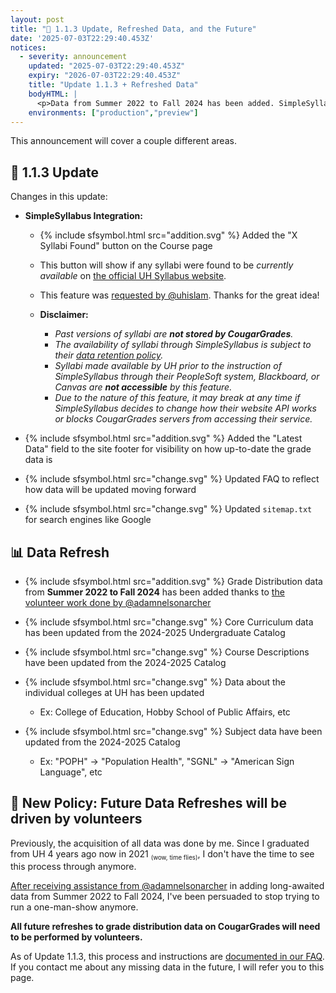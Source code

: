 ```yaml
---
layout: post
title: "🎉 1.1.3 Update, Refreshed Data, and the Future"
date: '2025-07-03T22:29:40.453Z'
notices:
  - severity: announcement
    updated: "2025-07-03T22:29:40.453Z"
    expiry: "2026-07-03T22:29:40.453Z"
    title: "Update 1.1.3 + Refreshed Data"
    bodyHTML: |
      <p>Data from Summer 2022 to Fall 2024 has been added. SimpleSyllabus has been integrated. Future data added to the site is volunteer-driven. If you're curious, click the link to read the full announcement.</p>
    environments: ["production","preview"]
---
```


This announcement will cover a couple different areas.

## 🔧 1.1.3 Update

Changes in this update:

- **SimpleSyllabus Integration:**
  - {% include sfsymbol.html src="addition.svg" %} Added the "X Syllabi Found" button on the Course page
  - This button will show if any syllabi were found to be *currently available* on [the official UH Syllabus website](https://uh.simplesyllabus.com/).
  - This feature was [requested by @uhislam](https://github.com/cougargrades/web/issues/154). Thanks for the great idea!
  - **Disclaimer:**
    - _Past versions of syllabi are **not stored by CougarGrades**._
    - _The availability of syllabi through SimpleSyllabus is subject to their [data retention policy](https://uh.edu/policies/other-uh-policy-resources/syllabi-and-cvs/faqs/#wheretofindsyllabus)._
    - _Syllabi made available by UH prior to the instruction of SimpleSyllabus through their PeopleSoft system, Blackboard, or Canvas are **not accessible** by this feature._
    - _Due to the nature of this feature, it may break at any time if SimpleSyllabus decides to change how their website API works or blocks CougarGrades servers from accessing their service._
  
    <dango-photoswipe-album>
      <dango-photoswipe-album-item src="/assets/2025-07-03_001.png"></dango-photoswipe-album-item>
      <dango-photoswipe-album-item src="/assets/2025-07-03_002.png"></dango-photoswipe-album-item>
      <dango-photoswipe-album-item src="/assets/2025-07-03_003.png"></dango-photoswipe-album-item>
    </dango-photoswipe-album>

- {% include sfsymbol.html src="addition.svg" %} Added the "Latest Data" field to the site footer for visibility on how up-to-date the grade data is
- {% include sfsymbol.html src="change.svg" %} Updated FAQ to reflect how data will be updated moving forward
- {% include sfsymbol.html src="change.svg" %} Updated `sitemap.txt` for search engines like Google

## 📊 Data Refresh

- {% include sfsymbol.html src="addition.svg" %} Grade Distribution data from **Summer 2022 to Fall 2024** has been added thanks to [the volunteer work done by @adamnelsonarcher](https://github.com/cougargrades/publicdata/pull/47)

- {% include sfsymbol.html src="change.svg" %} Core Curriculum data has been updated from the 2024-2025 Undergraduate Catalog
- {% include sfsymbol.html src="change.svg" %} Course Descriptions have been updated from the 2024-2025 Catalog
- {% include sfsymbol.html src="change.svg" %} Data about the individual colleges at UH has been updated
  - Ex: College of Education, Hobby School of Public Affairs, etc
- {% include sfsymbol.html src="change.svg" %} Subject data have been updated from the 2024-2025 Catalog
  - Ex: "POPH" → "Population Health", "SGNL" → "American Sign Language", etc

## 🔭 New Policy: Future Data Refreshes will be driven by volunteers

Previously, the acquisition of all data was done by me. Since I graduated from UH 4 years ago now in 2021 <sub><small>(wow, time flies)</small></sub>, I don't have the time to see this process through anymore.

[After receiving assistance from @adamnelsonarcher](https://github.com/cougargrades/publicdata/pull/47) in adding long-awaited data from Summer 2022 to Fall 2024, I've been persuaded to stop trying to run a one-man-show anymore.

**All future refreshes to grade distribution data on CougarGrades will need to be performed by volunteers.**

As of Update 1.1.3, this process and instructions are [documented in our FAQ](https://cougargrades.io/faq/data-updates). If you contact me about any missing data in the future, I will refer you to this page.

